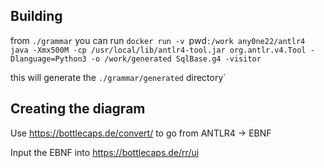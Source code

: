 ## Building

from `./grammar` you can run 
`docker run -v `pwd`:/work any0ne22/antlr4 java -Xmx500M -cp /usr/local/lib/antlr4-tool.jar org.antlr.v4.Tool -Dlanguage=Python3 -o /work/generated SqlBase.g4 -visitor`

this will generate the `./grammar/generated` directory`

## Creating the diagram
Use https://bottlecaps.de/convert/ to go from ANTLR4 -> EBNF

Input the EBNF into https://bottlecaps.de/rr/ui